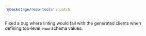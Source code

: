 ```yaml
---
'@backstage/repo-tools': patch
---
```


Fixed a bug where linting would fail with the generated clients when defining top-level `enum` schema values.

